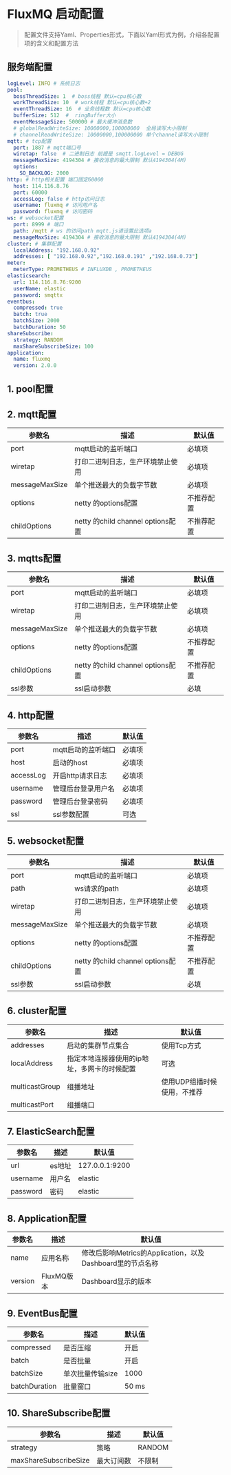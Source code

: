 # FluxMQ 启动配置
> 配置文件支持Yaml、Properties形式，下面以Yaml形式为例，介绍各配置项的含义和配置方法
## 服务端配置

```yaml
logLevel: INFO # 系统日志
pool:
  bossThreadSize: 1  # boss线程 默认=cpu核心数
  workThreadSize: 10  # work线程 默认=cpu核心数+2
  eventThreadSize: 16  # 业务线程数 默认=cpu核心数
  bufferSize: 512  #  ringBuffer大小
  eventMessageSize: 500000 # 最大缓冲消息数
  # globalReadWriteSize: 10000000,100000000  全局读写大小限制
  # channelReadWriteSize: 10000000,100000000 单个channel读写大小限制
mqtt: # tcp配置
  port: 1887 # mqtt端口号
  wiretap: false  # 二进制日志 前提是 smqtt.logLevel = DEBUG
  messageMaxSize: 4194304 # 接收消息的最大限制 默认4194304(4M)
  options:
    SO_BACKLOG: 2000
http: # http相关配置 端口固定60000
  host: 114.116.8.76
  port: 60000
  accessLog: false # http访问日志
  username: fluxmq # 访问用户名
  password: fluxmq # 访问密码
ws: # websocket配置
  port: 8999 # 端口
  path: /mqtt # ws 的访问path mqtt.js请设置此选项a
  messageMaxSize: 4194304 # 接收消息的最大限制 默认4194304(4M)
cluster: # 集群配置
  localAddress: "192.168.0.92"
  addresses: [ "192.168.0.92","192.168.0.191" ,"192.168.0.73"]
meter:
  meterType: PROMETHEUS # INFLUXDB , PROMETHEUS
elasticsearch:
  url: 114.116.8.76:9200
  userName: elastic
  password: smqttx  
eventbus:
  compressed: true
  batch: true
  batchSize: 2000
  batchDuration: 50
shareSubscribe:
  strategy: RANDOM 
  maxShareSubscribeSize: 100  
application:
  name: fluxmq
  version: 2.0.0
```

## 1. pool配置


## 2. mqtt配置
| 参数名 | 描述 | 默认值 |
| --- | --- | --- |
| port | mqtt启动的监听端口 | 必填项 |
| wiretap | 打印二进制日志，生产环境禁止使用 | 必填项 |
| messageMaxSize | 单个推送最大的负载字节数 | 必填项 |
| options | netty 的options配置 | 不推荐配置 |
| childOptions | netty 的child channel options配置 | 不推荐配置 |

## 3. mqtts配置
| 参数名 | 描述 | 默认值 |
| --- | --- | --- |
| port | mqtt启动的监听端口 | 必填项 |
| wiretap | 打印二进制日志，生产环境禁止使用 | 必填项 |
| messageMaxSize | 单个推送最大的负载字节数 | 必填项 |
| options | netty 的options配置 | 不推荐配置 |
| childOptions | netty 的child channel options配置 | 不推荐配置 |
| ssl参数 | ssl启动参数 | 必填 |

## 4. http配置
| 参数名 | 描述 | 默认值 |
| --- | --- | --- |
| port | mqtt启动的监听端口 | 必填项 |
| host | 启动的host | 必填项 |
| accessLog | 开启http请求日志 | 必填项 |
| username | 管理后台登录用户名 | 必填项 |
| password | 管理后台登录密码 | 必填项 |
| ssl | ssl参数配置 | 可选 |

## 5. websocket配置
| 参数名 | 描述 | 默认值 |
| --- | --- | --- |
| port | mqtt启动的监听端口 | 必填项 |
| path | ws请求的path | 必填项 |
| wiretap | 打印二进制日志，生产环境禁止使用 | 必填项 |
| messageMaxSize | 单个推送最大的负载字节数 | 必填项 |
| options | netty 的options配置 | 不推荐配置 |
| childOptions | netty 的child channel options配置 | 不推荐配置 |
| ssl参数 | ssl启动参数 | 必填 |

## 6. cluster配置
| 参数名 | 描述 | 默认值 |
| --- | --- | --- |
| addresses | 启动的集群节点集合 | 使用Tcp方式 |
| localAddress | 指定本地连接器使用的ip地址，多网卡的时候配置 | 可选 |
| multicastGroup | 组播地址 |使用UDP组播时候使用，不推荐 |
| multicastPort | 组播端口 |  |

## 7. ElasticSearch配置
| 参数名      | 描述   | 默认值            |
|----------|------|----------------|
| url      | es地址 | 127.0.0.1:9200 |
| username | 用户名  | elastic        |
| password | 密码   | elastic        |


## 8. Application配置
| 参数名  | 描述       | 默认值                                        |
|------|----------|--------------------------------------------|
| name | 应用名称     | 修改后影响Metrics的Application，以及Dashboard里的节点名称 |
| version | FluxMQ版本 | Dashboard显示的版本                             |

## 9. EventBus配置

| 参数名  | 描述         | 默认值   |
|------|------------|-------|
| compressed | 是否压缩       | 开启    |
| batch | 是否批量       | 开启    |
| batchSize | 单次批量传输size | 1000  |
| batchDuration | 批量窗口       | 50 ms |

## 10. ShareSubscribe配置

| 参数名  | 描述        | 默认值    |
|------|-----------|--------|
| strategy | 策略        | RANDOM |
| maxShareSubscribeSize | 最大订阅数     | 不限制    |